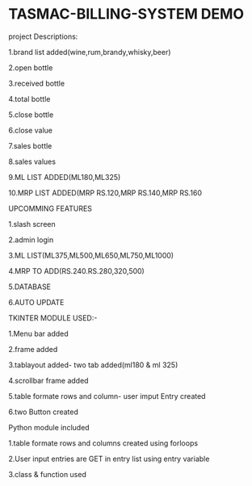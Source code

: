 # TASMAC-BILLING-SYSTEM DEMO
project Descriptions:

1.brand list added(wine,rum,brandy,whisky,beer)

2.open bottle

3.received bottle

4.total bottle

5.close bottle

6.close value

7.sales bottle

8.sales values

9.ML LIST ADDED(ML180,ML325)

10.MRP LIST ADDED(MRP RS.120,MRP RS.140,MRP RS.160

UPCOMMING FEATURES

1.slash screen

2.admin login

3.ML LIST(ML375,ML500,ML650,ML750,ML1000)

4.MRP TO ADD(RS.240.RS.280,320,500)

5.DATABASE

6.AUTO UPDATE

TKINTER MODULE USED:-

1.Menu bar added

2.frame added

3.tablayout added-  two tab added(ml180 & ml 325)

4.scrollbar frame added

5.table formate rows and column- user imput Entry created

6.two Button created

Python module included

1.table formate rows and columns created using forloops

2.User input entries are GET in entry list using entry variable 

3.class & function used
